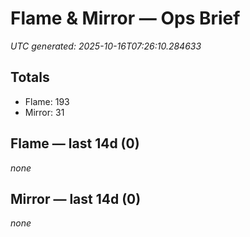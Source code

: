 # Flame & Mirror — Ops Brief
_UTC generated: 2025-10-16T07:26:10.284633_

## Totals
- Flame:  193
- Mirror: 31

## Flame — last 14d (0)
_none_

## Mirror — last 14d (0)
_none_